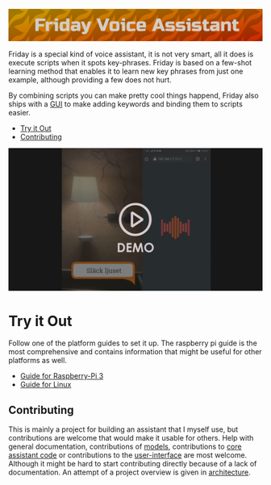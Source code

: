 ![logo](art/friday-logo.png)

Friday is a special kind of voice assistant, it is not very smart, all it does is execute scripts when it spots key-phrases. Friday is based on a few-shot learning method that enables it to learn new key phrases from just one example, although providing a few does not hurt. 


By combining scripts you can make pretty cool things happend, Friday also ships with a [GUI](web/becky/) to make adding keywords and binding them to scripts easier.

- [Try it Out](#try-it-out)
- [Contributing](#contributing)



[![Demo thumbnail](art/Thumbnail_Play.png)](https://www.youtube.com/watch?v=bcSGfgMJVeU)

# Try it Out

Follow one of the platform guides to set it up. The raspberry pi guide is the most comprehensive and contains information that might be useful for other platforms as well.

- [Guide for Raspberry-Pi 3](releases/RASPBERRY-PI-3.md)
- [Guide for Linux](releases/LINUX-x86.md)


## Contributing

This is mainly a project for building an assistant that I myself use, but contributions are welcome that would make it usable for others. Help with general documentation, contributions of [models](mm), contributions to [core assistant code](friday) or contributions to the [user-interface](web/becky) are most welcome. Although it might be hard to start contributing directly because of a lack of documentation. An attempt of a project overview is given in [architecture](architecture.md).

